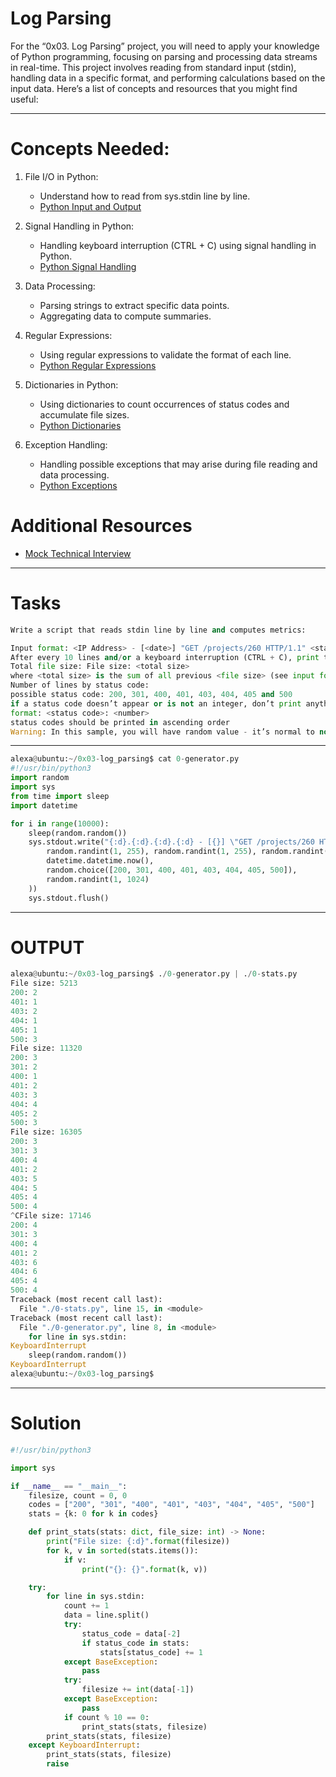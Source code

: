 # Log Parsing
For the “0x03. Log Parsing” project, you will need to apply your knowledge of Python programming, focusing on parsing and processing data streams in real-time. This project involves reading from standard input (stdin), handling data in a specific format, and performing calculations based on the input data. Here’s a list of concepts and resources that you might find useful:


---




# Concepts Needed:
1. File I/O in Python:
	- Understand how to read from sys.stdin line by line.
	- [Python Input and Output](.python.org/3/tutorial/inputoutput.html)

2. Signal Handling in Python:
	- Handling keyboard interruption (CTRL + C) using signal handling in Python.
	- [Python Signal Handling](https://docs.python.org/3/library/signal.html)

3. Data Processing:
	- Parsing strings to extract specific data points.
	- Aggregating data to compute summaries.

4. Regular Expressions:
	- Using regular expressions to validate the format of each line.
	- [Python Regular Expressions](https://docs.python.org/3/library/re.html)

5. Dictionaries in Python:
	- Using dictionaries to count occurrences of status codes and accumulate file sizes.
	- [Python Dictionaries](https://docs.python.org/3/tutorial/datastructures.html#dictionaries)

6. Exception Handling:
	- Handling possible exceptions that may arise during file reading and data processing.
	- [Python Exceptions](https://docs.python.org/3/tutorial/errors.html)


# Additional Resources
- [Mock Technical Interview](https://www.youtube.com/watch?v=5dRTK-_Bzd0)




---






# Tasks

```py
Write a script that reads stdin line by line and computes metrics:

Input format: <IP Address> - [<date>] "GET /projects/260 HTTP/1.1" <status code> <file size> (if the format is not this one, the line must be skipped)
After every 10 lines and/or a keyboard interruption (CTRL + C), print these statistics from the beginning:
Total file size: File size: <total size>
where <total size> is the sum of all previous <file size> (see input format above)
Number of lines by status code:
possible status code: 200, 301, 400, 401, 403, 404, 405 and 500
if a status code doesn’t appear or is not an integer, don’t print anything for this status code
format: <status code>: <number>
status codes should be printed in ascending order
Warning: In this sample, you will have random value - it’s normal to not have the same output as this one.
```




---




```py
alexa@ubuntu:~/0x03-log_parsing$ cat 0-generator.py
#!/usr/bin/python3
import random
import sys
from time import sleep
import datetime

for i in range(10000):
    sleep(random.random())
    sys.stdout.write("{:d}.{:d}.{:d}.{:d} - [{}] \"GET /projects/260 HTTP/1.1\" {} {}\n".format(
        random.randint(1, 255), random.randint(1, 255), random.randint(1, 255), random.randint(1, 255),
        datetime.datetime.now(),
        random.choice([200, 301, 400, 401, 403, 404, 405, 500]),
        random.randint(1, 1024)
    ))
    sys.stdout.flush()
```




---





# OUTPUT



```py
alexa@ubuntu:~/0x03-log_parsing$ ./0-generator.py | ./0-stats.py 
File size: 5213
200: 2
401: 1
403: 2
404: 1
405: 1
500: 3
File size: 11320
200: 3
301: 2
400: 1
401: 2
403: 3
404: 4
405: 2
500: 3
File size: 16305
200: 3
301: 3
400: 4
401: 2
403: 5
404: 5
405: 4
500: 4
^CFile size: 17146
200: 4
301: 3
400: 4
401: 2
403: 6
404: 6
405: 4
500: 4
Traceback (most recent call last):
  File "./0-stats.py", line 15, in <module>
Traceback (most recent call last):
  File "./0-generator.py", line 8, in <module>
    for line in sys.stdin:
KeyboardInterrupt
    sleep(random.random())
KeyboardInterrupt
alexa@ubuntu:~/0x03-log_parsing$ 

```




---








# Solution

```py
#!/usr/bin/python3

import sys

if __name__ == "__main__":
    filesize, count = 0, 0
    codes = ["200", "301", "400", "401", "403", "404", "405", "500"]
    stats = {k: 0 for k in codes}

    def print_stats(stats: dict, file_size: int) -> None:
        print("File size: {:d}".format(filesize))
        for k, v in sorted(stats.items()):
            if v:
                print("{}: {}".format(k, v))

    try:
        for line in sys.stdin:
            count += 1
            data = line.split()
            try:
                status_code = data[-2]
                if status_code in stats:
                    stats[status_code] += 1
            except BaseException:
                pass
            try:
                filesize += int(data[-1])
            except BaseException:
                pass
            if count % 10 == 0:
                print_stats(stats, filesize)
        print_stats(stats, filesize)
    except KeyboardInterrupt:
        print_stats(stats, filesize)
        raise
```
